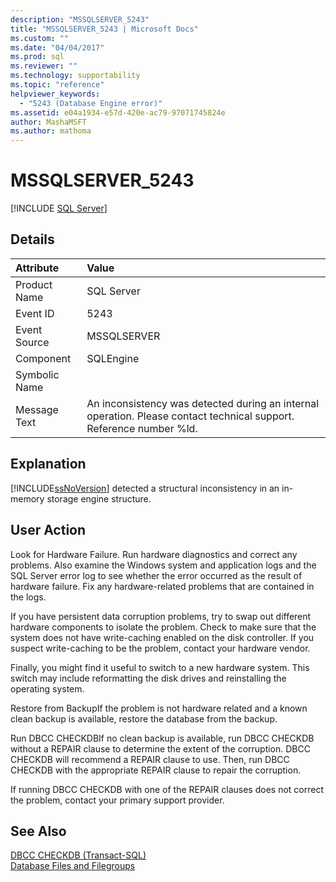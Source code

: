 ```yaml
---
description: "MSSQLSERVER_5243"
title: "MSSQLSERVER_5243 | Microsoft Docs"
ms.custom: ""
ms.date: "04/04/2017"
ms.prod: sql
ms.reviewer: ""
ms.technology: supportability
ms.topic: "reference"
helpviewer_keywords: 
  - "5243 (Database Engine error)"
ms.assetid: e04a1934-e57d-420e-ac79-97071745824e
author: MashaMSFT
ms.author: mathoma
---
```

# MSSQLSERVER_5243
 [!INCLUDE [SQL Server](../../includes/applies-to-version/sqlserver.md)]
  
## Details  
  
| Attribute | Value |  
| :-------- | :---- |  
|Product Name|SQL Server|  
|Event ID|5243|  
|Event Source|MSSQLSERVER|  
|Component|SQLEngine|  
|Symbolic Name||  
|Message Text|An inconsistency was detected during an internal operation. Please contact technical support. Reference number %ld.|  
  
## Explanation  
[!INCLUDE[ssNoVersion](../../includes/ssnoversion-md.md)] detected a structural inconsistency in an in-memory storage engine structure.  
  
## User Action  
Look for Hardware Failure. Run hardware diagnostics and correct any problems. Also examine the Windows system and application logs and the SQL Server error log to see whether the error occurred as the result of hardware failure. Fix any hardware\-related problems that are contained in the logs.

If you have persistent data corruption problems, try to swap out different hardware components to isolate the problem. Check to make sure that the system does not have write\-caching enabled on the disk controller. If you suspect write\-caching to be the problem, contact your hardware vendor.

Finally, you might find it useful to switch to a new hardware system. This switch may include reformatting the disk drives and reinstalling the operating system.

Restore from BackupIf the problem is not hardware related and a known clean backup is available, restore the database from the backup.

Run DBCC CHECKDBIf no clean backup is available, run DBCC CHECKDB without a REPAIR clause to determine the extent of the corruption. DBCC CHECKDB will recommend a REPAIR clause to use. Then, run DBCC CHECKDB with the appropriate REPAIR clause to repair the corruption.

If running DBCC CHECKDB with one of the REPAIR clauses does not correct the problem, contact your primary support provider.
  
## See Also  
[DBCC CHECKDB &#40;Transact-SQL&#41;](~/t-sql/database-console-commands/dbcc-checkdb-transact-sql.md)  
[Database Files and Filegroups](~/relational-databases/databases/database-files-and-filegroups.md)  
  
